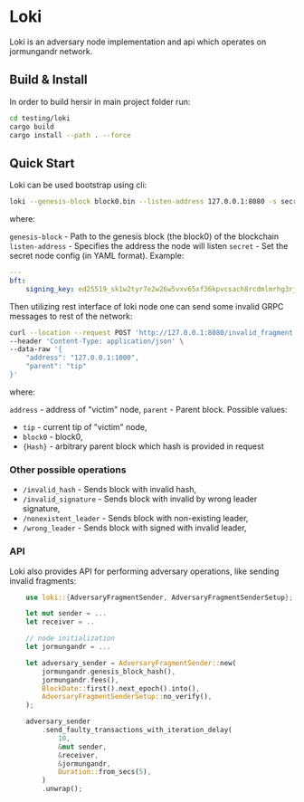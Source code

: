 # Loki

Loki is an adversary node implementation and api which operates on jormungandr network.

## Build & Install

In order to build hersir in main project folder run:

```sh
cd testing/loki
cargo build
cargo install --path . --force
```

## Quick Start

Loki can be used bootstrap using cli:

```sh
loki --genesis-block block0.bin --listen-address 127.0.0.1:8080 -s secret.yaml
```

where:

`genesis-block` - Path to the genesis block (the block0) of the blockchain
`listen-address` - Specifies the address the node will listen
`secret` - Set the secret node config (in YAML format). Example:

```yaml
---
bft:
    signing_key: ed25519_sk1w2tyr7e2w26w5vxv65xf36kpvcsach8rcdmlmrhg3rjzeumjnzyqvdvwfa
```

Then utilizing rest interface of loki node one can send some invalid GRPC messages to rest of the network:

```sh
curl --location --request POST 'http://127.0.0.1:8080/invalid_fragment' \
--header 'Content-Type: application/json' \
--data-raw '{
    "address": "127.0.0.1:1000",
    "parent": "tip"
}'
```

where:

`address` - address of "victim" node,
`parent` - Parent block. Possible values:

* `tip` - current tip of "victim" node,
* `block0` - block0,
* `{Hash}` - arbitrary parent block which hash is provided in request

### Other possible operations

* `/invalid_hash` - Sends block with invalid hash,
* `/invalid_signature` - Sends block with invalid by wrong leader signature,
* `/nonexistent_leader` - Sends block with non-existing leader,
* `/wrong_leader` - Sends block with signed with invalid leader,

### API

Loki also provides API for performing adversary operations, like sending invalid fragments:

```rust
    use loki::{AdversaryFragmentSender, AdversaryFragmentSenderSetup};

    let mut sender = ...
    let receiver = ..

    // node initialization
    let jormungandr = ...

    let adversary_sender = AdversaryFragmentSender::new(
        jormungandr.genesis_block_hash(),
        jormungandr.fees(),
        BlockDate::first().next_epoch().into(),
        AdversaryFragmentSenderSetup::no_verify(),
    );

    adversary_sender
        .send_faulty_transactions_with_iteration_delay(
            10,
            &mut sender,
            &receiver,
            &jormungandr,
            Duration::from_secs(5),
        )
        .unwrap();
```
